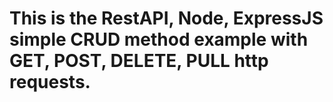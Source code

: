# This is the RestAPI, Node, ExpressJS simple CRUD method example with GET, POST, DELETE, PULL http requests. 
